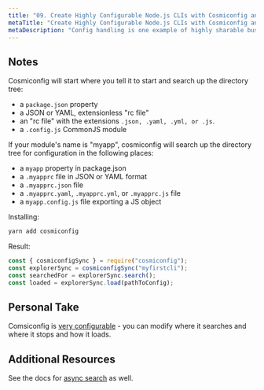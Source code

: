 ```yaml
---
title: "09. Create Highly Configurable Node.js CLIs with Cosmiconfig and Oclif"
metaTitle: "Create Highly Configurable Node.js CLIs with Cosmiconfig and Oclif"
metaDescription: "Config handling is one example of highly sharable business logic (just like authentication and backend syncing) - so we will also look at how to extract this out to a shared Base Command."
---
```


## Notes

Cosmiconfig will start where you tell it to start and search up the directory tree:

- a `package.json` property
- a JSON or YAML, extensionless "rc file"
- an "rc file" with the extensions `.json, .yaml, .yml, or .js`.
- a `.config.js` CommonJS module

If your module's name is "myapp", cosmiconfig will search up the directory tree for configuration in the following places:

- a `myapp` property in package.json
- a `.myapprc` file in JSON or YAML format
- a `.myapprc.json` file
- a `.myapprc.yaml`, `.myapprc.yml`, or `.myapprc.js` file
- a `myapp.config.js` file exporting a JS object

Installing:

```bash
yarn add cosmiconfig
```

Result:

```js
const { cosmiconfigSync } = require("cosmiconfig");
const explorerSync = cosmiconfigSync("myfirstcli");
const searchedFor = explorerSync.search();
const loaded = explorerSync.load(pathToConfig);
```

## Personal Take

Comsiconfig is [very configurable](https://github.com/davidtheclark/cosmiconfig#cosmiconfigoptions) - you can modify where it searches and where it stops and how it loads.

## Additional Resources

See the docs for [async search](https://github.com/davidtheclark/cosmiconfig#usage) as well.
